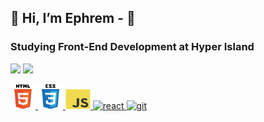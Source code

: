 ## 👋 Hi, I’m Ephrem - 🌱 

### Studying Front-End Development at Hyper Island


<p align= "left">
  <img height= "150" src="https://github-readme-stats.vercel.app/api?username=Ephrem-Girmay&theme=react&show_icons=true&include_all_commits=true" />
  <img height= "150" src="https://github-readme-stats.vercel.app/api/top-langs/?username=Ephrem-Girmay&theme=react&layout=compact" />
</p>

<p align="left"> 
  <a href="https://www.w3.org/html/" target="_blank"> 
    <img src="https://raw.githubusercontent.com/devicons/devicon/master/icons/html5/html5-original-wordmark.svg" alt="html5" width="40" height="40"/> 
  </a>
  <a href="https://www.w3schools.com/css/" target="_blank"> 
    <img src="https://raw.githubusercontent.com/devicons/devicon/master/icons/css3/css3-original-wordmark.svg" alt="css3" width="40" height="40"/> 
  </a> 
  <a href="https://developer.mozilla.org/en-US/docs/Web/JavaScript" target="_blank"> 
    <img src="https://raw.githubusercontent.com/devicons/devicon/master/icons/javascript/javascript-original.svg" alt="javascript" width="40" height="32"/> 
  </a> 
  <a href="https://reactjs.org/" target="_blank"> 
    <img src="https://upload.wikimedia.org/wikipedia/commons/a/a7/React-icon.svg" alt="react" width="40" height="32"/> 
  </a>
  <a href="https://git-scm.com/" target="_blank"> 
    <img src="https://www.vectorlogo.zone/logos/git-scm/git-scm-icon.svg" alt="git" width="40" height="32"/> 
  </a>
</p>

